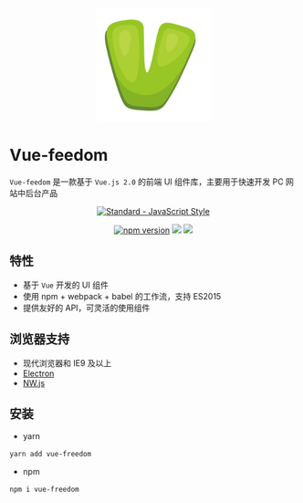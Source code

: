 <p align="center">
  <a href="https://at.aotu.io/">
    <img width="200" src="https://github.com/qwe134214512/vue-freedom/blob/master/examples/assets/logo.png">
  </a>
</p>

# Vue-feedom

`Vue-feedom` 是一款基于 `Vue.js 2.0` 的前端 UI 组件库，主要用于快速开发 PC 网站中后台产品
<!-- [演示地址](https://Vue-feedom.github.io/Vue-feedom) -->

<p align="center">
  <a href="https://github.com/feross/standard">
    <img src="https://cdn.rawgit.com/feross/standard/master/badge.svg" alt="Standard - JavaScript Style">
  </a>
</p>
<p align="center">
<a href="https://www.npmjs.com/package/vvui"><img src="https://img.shields.io/badge/npm-1.0.2-brightgreen.svg" alt="npm version"></a>
  <img src="https://img.shields.io/badge/build-passing-brightgreen.svg">
  <a href="https://www.npmjs.com/package/vvui"><img src="https://img.shields.io/badge/licence-MIT-blue.svg"></a>
</p>

## 特性

- 基于 `Vue` 开发的 UI 组件
- 使用 npm + webpack + babel 的工作流，支持 ES2015
- 提供友好的 API，可灵活的使用组件

## 浏览器支持

- 现代浏览器和 IE9 及以上
- [Electron](http://electron.atom.io/)
- [NW.js](http://nwjs.io)

## 安装

- yarn

```bash
yarn add vue-freedom
```

- npm

```bash
npm i vue-freedom
```

<!--
## 使用

```js
import VvUI from 'vue-freedom' // 引入组件库
import '../node_modules/VVUI/packages/theme-default/lib/index.css' // 引入样式库

Vue.use(VvUI)
```

## 贡献

如果你在使用 `Vue-feedom` 时遇到问题，或者有好的建议，欢迎给我们提 [Issue](https://github.com/Vue-feedom/Vue-feedom/issues) 或 [Pull Request](https://github.com/Vue-feedom/Vue-feedom/pulls)


## Pull requests 规范

**Working on your first Pull Request?** You can learn how from this *free* series
[How to Contribute to an Open Source Project on GitHub](https://egghead.io/series/how-to-contribute-to-an-open-source-project-on-github)

All pull requests are welcome. Thanks for taking the time to contribute.

- Create an issue about the features, such as new components.
- Fork the repo to your own account.
- Clone your fork.
- Create a new branch base on `dev`, if you want to add new component, the branch name should be formatted as `component-[Component Name]`. (e.g. `component-steps`) And the commit info should be formatted as `[Component Name]: Info about commit`.
- Make sure that running `npm run prepublish` outputs the correct files.
- Rebase before creating a PR to keep commit history clear. (Merge request to branch `dev`)
- Provide some description about your PR. -->
